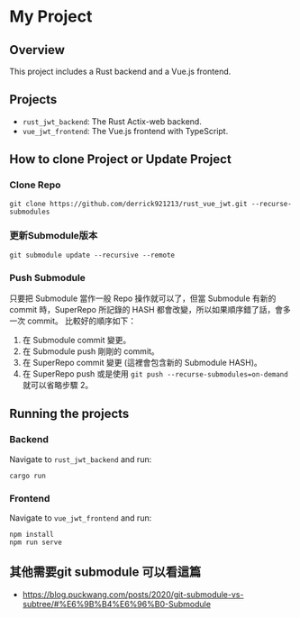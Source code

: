 # My Project

## Overview
This project includes a Rust backend and a Vue.js frontend.

## Projects
- `rust_jwt_backend`: The Rust Actix-web backend.
- `vue_jwt_frontend`: The Vue.js frontend with TypeScript.

## How to clone Project or Update Project
### Clone Repo
```shell
git clone https://github.com/derrick921213/rust_vue_jwt.git --recurse-submodules
```
### 更新Submodule版本
```shell
git submodule update --recursive --remote
```
### Push Submodule
只要把 Submodule 當作一般 Repo 操作就可以了，但當 Submodule 有新的 commit 時，SuperRepo 所記錄的 HASH 都會改變，所以如果順序錯了話，會多一次 commit。
比較好的順序如下：
1. 在 Submodule commit 變更。
2. 在 Submodule push 剛剛的 commit。
3. 在 SuperRepo commit 變更 (這裡會包含新的 Submodule HASH)。
4. 在 SuperRepo push 或是使用 ```git push --recurse-submodules=on-demand```就可以省略步驟 2。

## Running the projects
### Backend
Navigate to `rust_jwt_backend` and run:
```shell
cargo run
```
### Frontend
Navigate to `vue_jwt_frontend` and run:
```shell
npm install
npm run serve
```

## 其他需要git submodule 可以看這篇
- https://blog.puckwang.com/posts/2020/git-submodule-vs-subtree/#%E6%9B%B4%E6%96%B0-Submodule